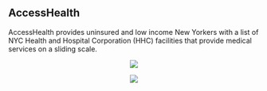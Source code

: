## AccessHealth
AccessHealth provides uninsured and low income New Yorkers with a list of NYC Health and Hospital Corporation (HHC) facilities that provide medical services on a sliding scale.

<p align="center">
 <img src="http://i.imgur.com/bvOGO00.png"/>
</p>

<p align="center">
  <img src="http://i.imgur.com/YNsNI0p.gif"/>
</p>
